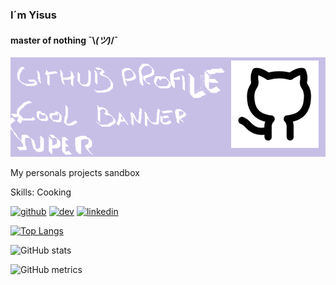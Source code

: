 ### I´m Yisus 
#### master of nothing    ¯\\_(ツ)_/¯
![master of nothing](https://github.com/jesrzrz/jesrzrz/blob/main/github.png?raw=true)

My personals projects sandbox

Skills: Cooking



[<img src='https://cdn.jsdelivr.net/npm/simple-icons@3.0.1/icons/github.svg' alt='github' height='40'>](https://github.com/jesrzrz)  [<img src='https://cdn.jsdelivr.net/npm/simple-icons@3.0.1/icons/dev-dot-to.svg' alt='dev' height='40'>](https://dev.to/jesrzrz)  [<img src='https://cdn.jsdelivr.net/npm/simple-icons@3.0.1/icons/linkedin.svg' alt='linkedin' height='40'>](https://www.linkedin.com/in/jesús-rodríguez-rodríguez-5b989314b/)  

[![Top Langs](https://github-readme-stats.vercel.app/api/top-langs/?username=jesrzrz)](https://github.com/anuraghazra/github-readme-stats)

![GitHub stats](https://github-readme-stats.vercel.app/api?username=jesrzrz&show_icons=true)  

![GitHub metrics](https://metrics.lecoq.io/jesrzrz)  

